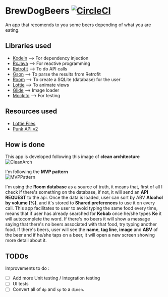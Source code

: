 # BrewDogBeers [![CircleCI](https://circleci.com/gh/joancolmenerodev/BrewDogBeers.svg?style=svg&circle-token=54a5b4463aa55c39b62a519c1e18ace0a6949939)](https://circleci.com/gh/joancolmenerodev/BrewDogBeers)

An app that recomends to you some beers depending of what you are eating.

Libraries used
-----
* [Kodein](https://github.com/Kodein-Framework/Kodein-DI)  --> For dependency injection<br/>
* [RxJava](https://github.com/ReactiveX/RxJava) --> For reactive programming<br/>
* [Retrofit](https://github.com/square/retrofit) --> To do API calls <br/>
* [Gson](https://github.com/google/gson) --> To parse the results from Retrofit <br/>
* [Room](https://developer.android.com/jetpack/androidx/releases/room) --> To create a SQLite (database) for the user <br/>
* [Lottie](https://github.com/airbnb/lottie-android) --> To animate views <br/>
* [Glide](https://github.com/bumptech/glide) --> Image loader <br/>
* [Mockito](https://github.com/mockito/mockito) --> For testing <br/>


Resources used
----
* [Lottie Files](https://lottiefiles.com/) <br/>
* [Punk API v2](https://punkapi.com/documentation/v2) <br/>

How is done
-----

This app is developed following this image of **clean architecture** <br/>
![CleanArch](https://miro.medium.com/max/700/0*sfCDEb571WD-7EfP.jpg)

I'm following the **MVP pattern** <br/>
![MVPPattern](https://grapecitycontentcdn.azureedge.net/blogs/legacy/xuni/2016/05/MVP1.png)

I'm using the **Room database** as a source of truth, it means that, first of all I check if there's something on the database, if not, it will send an **API REQUEST** to the api.
Once the data is loaded, user can sort by ABV **Alcohol by volume (%)**, and it's stored to **Shared preferences** to use it on every call.
This app facilitates to user to avoid typing the same food every time, means that if user has already searched for **Kebab** once he/she types **Ke** it will autocomplete the word.
If there's no beers it will show a message saying that there's no beers associated with that food, try typing another food.
If there's beers, user will see the **name**, **tag line**, **image** and **ABV** of the beer and if he/she taps on a beer, it will open a new screen showing more detail about it.


TODOs
-----
Improvements to do :

- [ ] Add more Unit testing / Integration testing
- [ ] UI tests
- [ ] Convert all of `dp` and `sp` to a `dimen`. 
